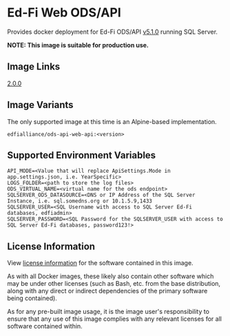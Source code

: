 # Ed-Fi Web ODS/API
Provides docker deployment for Ed-Fi ODS/API [v5.1.0](https://techdocs.ed-fi.org/pages/viewpage.action?pageId=83788284) running SQL Server.

**NOTE: This image is suitable for production use.**

## Image Links
[2.0.0](https://github.com/Ed-Fi-Alliance-OSS/Ed-Fi-ODS-Docker/blob/v2.0.0/Web-Ods-Api/Alpine/mssql/Dockerfile)

## Image Variants
The only supported image at this time is an Alpine-based implementation.

`edfialliance/ods-api-web-api:<version>`

## Supported Environment Variables
```
API_MODE=<Value that will replace ApiSettings.Mode in app.settings.json, i.e. YearSpecific>
LOGS_FOLDER=<path to store the log files>
ODS_VIRTUAL_NAME=<virtual name for the ods endpoint>
SQLSERVER_ODS_DATASOURCE=<DNS or IP Address of the SQL Server Instance, i.e. sql.somedns.org or 10.1.5.9,1433
SQLSERVER_USER=<SQL Username with access to SQL Server Ed-Fi databases, edfiadmin>
SQLSERVER_PASSWORD=<SQL Password for the SQLSERVER_USER with access to SQL Server Ed-Fi databases, password123!>
```

## License Information
View [license information](https://github.com/Ed-Fi-Alliance-OSS/Ed-Fi-ODS-Docker/blob/main/LICENSE) for the software contained in this image.

As with all Docker images, these likely also contain other software which may be under other licenses (such as Bash, etc. from the base distribution, along with any direct or indirect dependencies of the primary software being contained).

As for any pre-built image usage, it is the image user's responsibility to ensure that any use of this image complies with any relevant licenses for all software contained within.
